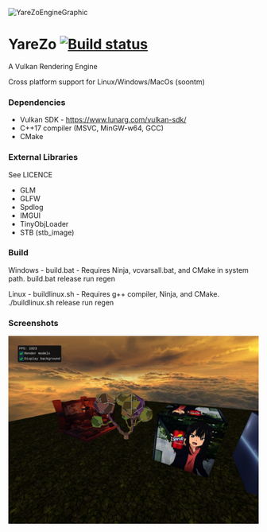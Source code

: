 ![YareZoEngineGraphic](https://i.imgur.com/y3som7P.png)

# YareZo [![Build status](https://ci.appveyor.com/api/projects/status/ibi6um09v5j03068?svg=true)](https://ci.appveyor.com/project/Resoona/yarezo)
A Vulkan Rendering Engine

Cross platform support for Linux/Windows/MacOs (soontm)

### Dependencies
- Vulkan SDK - https://www.lunarg.com/vulkan-sdk/
- C++17 compiler (MSVC, MinGW-w64, GCC)
- CMake

### External Libraries
See LICENCE
- GLM
- GLFW
- Spdlog
- IMGUI
- TinyObjLoader
- STB (stb_image)

### Build
Windows - build.bat - Requires Ninja, vcvarsall.bat, and CMake in system path.
build.bat release run regen

Linux - buildlinux.sh - Requires g++ compiler, Ninja, and CMake.
./buildlinux.sh release run regen

### Screenshots
![05.23.2020](/Screenshots/08.18.2021-sandbox.jpg "Multiple models rendered with a skybox pipeline")

